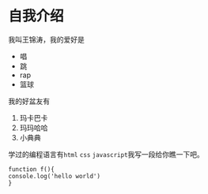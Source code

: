 # 自我介绍

我叫王锦涛，我的爱好是

* 唱
* 跳
* rap
* 篮球

我的好盆友有

1. 玛卡巴卡
2. 玛玛哈哈
3. 小典典

学过的编程语言有````html```` ````css```` ````javascript````我写一段给你瞧一下吧。

    function f(){
    console.log('hello world')
    }
    
